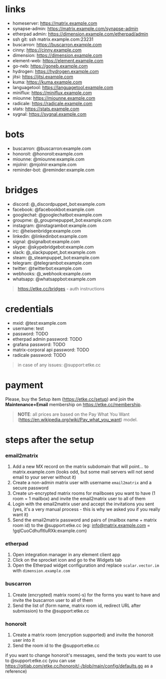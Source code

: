 # links

* homeserver: https://matrix.example.com
* synapse-admin: https://matrix.example.com/synapse-admin
* etherpad admin: https://dimension.example.com/etherpad/admin
* ssh git: ssh matrix.example.com:23231
* buscarron: https://buscarron.example.com
* cinny: https://cinny.example.com
* dimension: https://dimension.example.com
* element-web: https://element.example.com
* go-neb: https://goneb.example.com
* hydrogen: https://hydrogen.example.com
* jitsi: https://jitsi.example.com
* kuma: https://kuma.example.com
* languagetool: https://languagetool.example.com
* miniflux: https://miniflux.example.com
* miounne: https://miounne.example.com
* radicale: https://radicale.example.com
* stats: https://stats.example.com
* sygnal: https://sygnal.example.com

# bots

* buscarron: @buscarron:example.com
* honoroit: @honoroit:example.com
* miounne: @miounne:example.com
* mjolnir: @mjolnir:example.com
* reminder-bot: @reminder:example.com

# bridges

* discord: @_discordpuppet_bot:example.com
* facebook: @facebookbot:example.com
* googlechat: @googlechatbot:example.com
* groupme: @_groupmepuppet_bot:example.com
* instagram: @instagrambot:example.com
* irc: @heisenbridge:example.com
* linkedin: @linkedinbot:example.com
* signal: @signalbot:example.com
* skype: @skypebridgebot:example.com
* slack: @_slackpuppet_bot:example.com
* steam: @_steampuppet_bot:example.com
* telegram: @telegrambot:example.com
* twitter: @twitterbot:example.com
* webhooks: @_webhook:example.com
* whatsapp: @whatsappbot:example.com

> https://etke.cc/bridges - auth instructions

# credentials

* mxid: @test:example.com
* username: test
* password: TODO
* etherpad admin password: TODO
* grafana password: TODO
* matrix-corporal api password: TODO
* radicale password: TODO

> in case of any issues: @support:etke.cc

# payment

Please, buy the Setup item (https://etke.cc/setup) and join the **Maintenance+Email** membership on https://etke.cc/membership.

> **NOTE**: all prices are based on the Pay What You Want (https://en.wikipedia.org/wiki/Pay_what_you_want) model.

# steps after the setup

### email2matrix

1.  Add a new MX record on the matrix subdomain that will point... to matrix.example.com (looks odd, but some mail servers will not send email to your server without it)
2.  Create a non-admin matrix user with username `email2matrix` and a secure password
3.  Create un-encrypted matrix rooms for mailboxes you want to have (1 room = 1 mailbox) and invite the email2matrix user to all of them
4.  Login with the email2matrix user and accept the invitations you sent (yes, it's a very manual process - this is why we asked you if you really want it)
5.  Send the email2matrix password and pairs of (mailbox name + matrix room id) to the @support:etke.cc (eg: info@matrix.example.com = !gqlCuoCdhufltluRXk:example.com)

### etherpad

1. Open integration manager in any element client app
2. Click on the sprocket icon and go to the Widgets tab
3. Open the Etherpad widget configuration and replace `scalar.vector.im` with `dimension.example.com`

### buscarron

1. Create (encrypted) matrix room(-s) for the forms you want to have and invite the buscarron user to all of them
2. Send the list of (form name, matrix room id, redirect URL after submission) to the @support:etke.cc

### honoroit

1. Create a matrix room (encryption supported) and invite the honoroit user into it
2. Send the room id to the @support:etke.cc

if you want to change honoroit's messages, send the texts you want to use to @support:etke.cc (you can use https://gitlab.com/etke.cc/honoroit/-/blob/main/config/defaults.go as a reference)